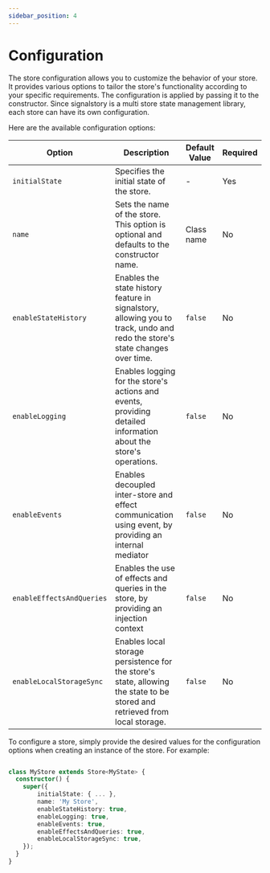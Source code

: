 ```yaml
---
sidebar_position: 4
---
```


# Configuration

The store configuration allows you to customize the behavior of your store. It provides various options to tailor the store's functionality according to your specific requirements. The configuration is applied by passing it to the constructor. Since signalstory is a multi store state management library, each store can have its own configuration.

Here are the available configuration options:

| Option                    | Description                                                                                                                 | Default Value | Required |
| ------------------------- | --------------------------------------------------------------------------------------------------------------------------- | ------------- | -------- |
| `initialState`            | Specifies the initial state of the store.                                                                                   | -             | Yes      |
| `name`                    | Sets the name of the store. This option is optional and defaults to the constructor name.                                   | Class name    | No       |
| `enableStateHistory`      | Enables the state history feature in signalstory, allowing you to track, undo and redo the store's state changes over time. | `false`       | No       |
| `enableLogging`           | Enables logging for the store's actions and events, providing detailed information about the store's operations.            | `false`       | No       |
| `enableEvents`            | Enables decoupled inter-store and effect communication using event, by providing an internal mediator                       | `false`       | No       |
| `enableEffectsAndQueries` | Enables the use of effects and queries in the store, by providing an injection context                                      | `false`       | No       |
| `enableLocalStorageSync`  | Enables local storage persistence for the store's state, allowing the state to be stored and retrieved from local storage.  | `false`       | No       |

To configure a store, simply provide the desired values for the configuration options when creating an instance of the store. For example:

```typescript

class MyStore extends Store<MyState> {
  constructor() {
    super({
        initialState: { ... },
        name: 'My Store',
        enableStateHistory: true,
        enableLogging: true,
        enableEvents: true,
        enableEffectsAndQueries: true,
        enableLocalStorageSync: true,
    });
  }
}

```

